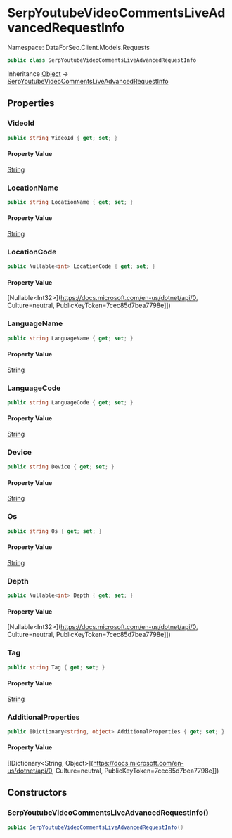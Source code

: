 # SerpYoutubeVideoCommentsLiveAdvancedRequestInfo

Namespace: DataForSeo.Client.Models.Requests

```csharp
public class SerpYoutubeVideoCommentsLiveAdvancedRequestInfo
```

Inheritance [Object](https://docs.microsoft.com/en-us/dotnet/api/Object) → [SerpYoutubeVideoCommentsLiveAdvancedRequestInfo](./SerpYoutubeVideoCommentsLiveAdvancedRequestInfo.md)

## Properties

### **VideoId**

```csharp
public string VideoId { get; set; }
```

#### Property Value

[String](https://docs.microsoft.com/en-us/dotnet/api/String)<br>

### **LocationName**

```csharp
public string LocationName { get; set; }
```

#### Property Value

[String](https://docs.microsoft.com/en-us/dotnet/api/String)<br>

### **LocationCode**

```csharp
public Nullable<int> LocationCode { get; set; }
```

#### Property Value

[Nullable&lt;Int32&gt;](https://docs.microsoft.com/en-us/dotnet/api/0, Culture=neutral, PublicKeyToken=7cec85d7bea7798e]])<br>

### **LanguageName**

```csharp
public string LanguageName { get; set; }
```

#### Property Value

[String](https://docs.microsoft.com/en-us/dotnet/api/String)<br>

### **LanguageCode**

```csharp
public string LanguageCode { get; set; }
```

#### Property Value

[String](https://docs.microsoft.com/en-us/dotnet/api/String)<br>

### **Device**

```csharp
public string Device { get; set; }
```

#### Property Value

[String](https://docs.microsoft.com/en-us/dotnet/api/String)<br>

### **Os**

```csharp
public string Os { get; set; }
```

#### Property Value

[String](https://docs.microsoft.com/en-us/dotnet/api/String)<br>

### **Depth**

```csharp
public Nullable<int> Depth { get; set; }
```

#### Property Value

[Nullable&lt;Int32&gt;](https://docs.microsoft.com/en-us/dotnet/api/0, Culture=neutral, PublicKeyToken=7cec85d7bea7798e]])<br>

### **Tag**

```csharp
public string Tag { get; set; }
```

#### Property Value

[String](https://docs.microsoft.com/en-us/dotnet/api/String)<br>

### **AdditionalProperties**

```csharp
public IDictionary<string, object> AdditionalProperties { get; set; }
```

#### Property Value

[IDictionary&lt;String, Object&gt;](https://docs.microsoft.com/en-us/dotnet/api/0, Culture=neutral, PublicKeyToken=7cec85d7bea7798e]])<br>

## Constructors

### **SerpYoutubeVideoCommentsLiveAdvancedRequestInfo()**

```csharp
public SerpYoutubeVideoCommentsLiveAdvancedRequestInfo()
```

